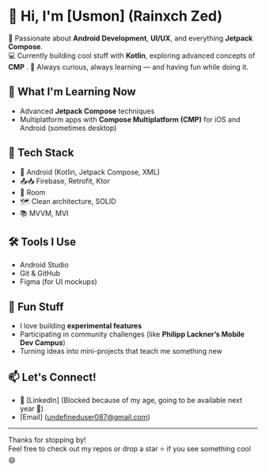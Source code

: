 # 👋 Hi, I'm [Usmon] (Rainxch Zed)

🎯 Passionate about **Android Development**, **UI/UX**, and everything **Jetpack Compose**.  
💻 Currently building cool stuff with **Kotlin**, exploring advanced concepts of **CMP** .
🚀 Always curious, always learning — and having fun while doing it.

## 🌱 What I'm Learning Now

- Advanced **Jetpack Compose** techniques  
- Multiplatform apps with **Compose Multiplatform (CMP)** for iOS and Android (sometimes desktop)

## 🧠 Tech Stack

- 📱 Android (Kotlin, Jetpack Compose, XML)
- 📤📥 Firebase, Retrofit, Ktor
- 📔 Room
- 🗺️ Clean architecture, SOLID
- 📚 MVVM, MVI

## 🛠️ Tools I Use

- Android Studio
- Git & GitHub
- Figma (for UI mockups)

## 📌 Fun Stuff

- I love building **experimental features**
- Participating in community challenges (like **Philipp Lackner’s Mobile Dev Campus**)
- Turning ideas into mini-projects that teach me something new

## 📫 Let's Connect!

- 💼 [LinkedIn] (Blocked because of my age, going to be available next year 🙂)
- [Email] (undefineduser087@gmail.com)
---

Thanks for stopping by!  
Feel free to check out my repos or drop a star ⭐ if you see something cool 😄
